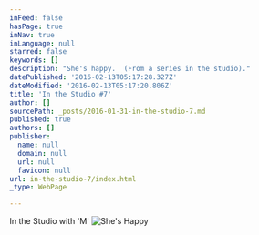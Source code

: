 ```yaml
---
inFeed: false
hasPage: true
inNav: true
inLanguage: null
starred: false
keywords: []
description: "She's happy.  (From a series in the studio)."
datePublished: '2016-02-13T05:17:28.327Z'
dateModified: '2016-02-13T05:17:20.806Z'
title: 'In the Studio #7'
author: []
sourcePath: _posts/2016-01-31-in-the-studio-7.md
published: true
authors: []
publisher:
  name: null
  domain: null
  url: null
  favicon: null
url: in-the-studio-7/index.html
_type: WebPage

---
```

In the Studio with 'M'
![She's Happy](https://s3-us-west-2.amazonaws.com/the-grid-img/p/1faf6ed40f70f5bd3100bf39fa0021b11b9e1792.jpg)